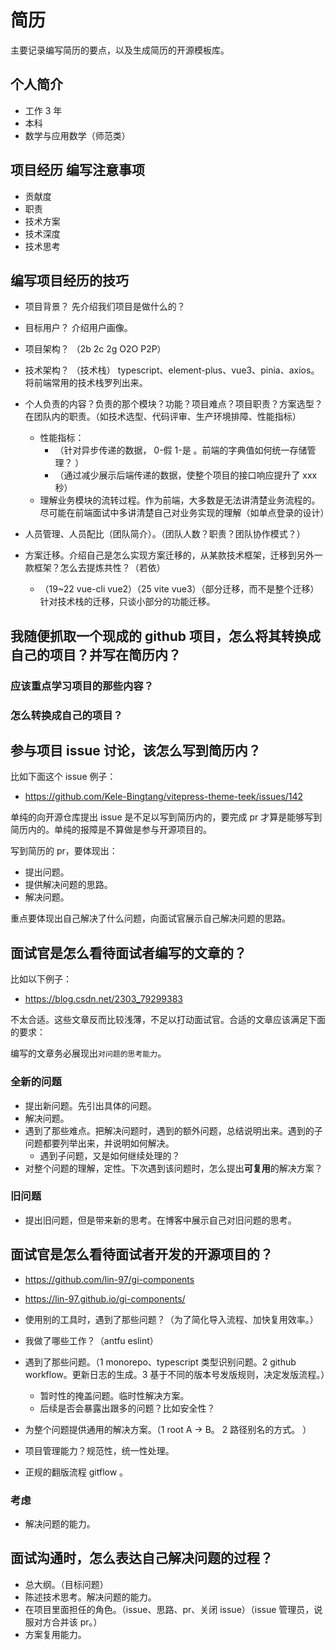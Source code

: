 # 简历

主要记录编写简历的要点，以及生成简历的开源模板库。

<!-- TODO: 找很多的前端简历模板 看看别人是怎么写简历的项目难点和亮点的 -->

## 个人简介

- 工作 3 年
- 本科
- 数学与应用数学（师范类）

## 项目经历 编写注意事项

- 贡献度
- 职责
- 技术方案
- 技术深度
- 技术思考

## 编写项目经历的技巧

- 项目背景？ 先介绍我们项目是做什么的？
- 目标用户？ 介绍用户画像。
- 项目架构？ （2b 2c 2g O2O P2P）
- 技术架构？ （技术栈） typescript、element-plus、vue3、pinia、axios。将前端常用的技术栈罗列出来。

- 个人负责的内容？负责的那个模块？功能？项目难点？项目职责？方案选型？在团队内的职责。（如技术选型、代码评审、生产环境排障、性能指标）
  - 性能指标：
    - （针对异步传递的数据， 0-假 1-是 。前端的字典值如何统一存储管理？ ）
    - （通过减少展示后端传递的数据，使整个项目的接口响应提升了 xxx 秒）
  - 理解业务模块的流转过程。作为前端，大多数是无法讲清楚业务流程的。尽可能在前端面试中多讲清楚自己对业务实现的理解（如单点登录的设计）

- 人员管理、人员配比（团队简介）。（团队人数？职责？团队协作模式？）
- 方案迁移。介绍自己是怎么实现方案迁移的，从某款技术框架，迁移到另外一款框架？怎么去提炼共性？（若依）
  - （19~22 vue-cli vue2）（25 vite vue3）（部分迁移，而不是整个迁移）针对技术栈的迁移，只谈小部分的功能迁移。

## 我随便抓取一个现成的 github 项目，怎么将其转换成自己的项目？并写在简历内？

### 应该重点学习项目的那些内容？

### 怎么转换成自己的项目？

## 参与项目 issue 讨论，该怎么写到简历内？

比如下面这个 issue 例子：

- https://github.com/Kele-Bingtang/vitepress-theme-teek/issues/142

单纯的向开源仓库提出 issue 是不足以写到简历内的，要完成 pr 才算是能够写到简历内的。单纯的报障是不算做是参与开源项目的。

写到简历的 pr，要体现出：

- 提出问题。
- 提供解决问题的思路。
- 解决问题。

重点要体现出自己解决了什么问题，向面试官展示自己解决问题的思路。

## 面试官是怎么看待面试者编写的文章的？

比如以下例子：

- https://blog.csdn.net/2303_79299383

不太合适。这些文章反而比较浅薄，不足以打动面试官。合适的文章应该满足下面的要求：

编写的文章务必展现出`对问题的思考能力`。

### 全新的问题

- 提出新问题。先引出具体的问题。
- 解决问题。
- 遇到了那些难点。把解决问题时，遇到的额外问题，总结说明出来。遇到的子问题都要列举出来，并说明如何解决。
  - 遇到子问题，又是如何继续处理的？
- 对整个问题的理解，定性。下次遇到该问题时，怎么提出**可复用**的解决方案？

### 旧问题

- 提出旧问题，但是带来新的思考。在博客中展示自己对旧问题的思考。

## 面试官是怎么看待面试者开发的开源项目的？

- https://github.com/lin-97/gi-components
- https://lin-97.github.io/gi-components/

- 使用别的工具时，遇到了那些问题？（为了简化导入流程、加快复用效率。）
- 我做了哪些工作？（antfu eslint）
- 遇到了那些问题。（1 monorepo、typescript 类型识别问题。2 github workflow。更新日志的生成。3 基于不同的版本号发版规则，决定发版流程。）
  - 暂时性的掩盖问题。临时性解决方案。
  - 后续是否会暴露出跟多的问题？比如安全性？
- 为整个问题提供通用的解决方案。（1 root A -> B。 2 路径别名的方式。 ）
- 项目管理能力？规范性，统一性处理。

- 正规的翻版流程 gitflow 。

### 考虑

- 解决问题的能力。

## 面试沟通时，怎么表达自己解决问题的过程？

- 总大纲。（目标问题）
- 陈述技术思考。解决问题的能力。
- 在项目里面担任的角色。（issue、思路、pr、关闭 issue）（issue 管理员，说服对方合并该 pr。）
- 方案复用能力。
